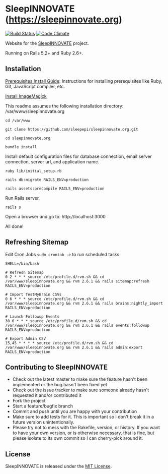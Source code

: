 # SleepINNOVATE (https://sleepinnovate.org)

[![Build Status](https://travis-ci.com/sleepepi/sleepinnovate.org.svg?branch=master)](https://travis-ci.com/sleepepi/sleepinnovate.org)
[![Code Climate](https://codeclimate.com/github/sleepepi/sleepinnovate.org/badges/gpa.svg)](https://codeclimate.com/github/sleepepi/sleepinnovate.org)

Website for the [SleepINNOVATE](https://sleepinnovate.org) project.

Running on Rails 5.2+ and Ruby 2.6+.

## Installation

[Prerequisites Install Guide](https://github.com/remomueller/documentation):
Instructions for installing prerequisites like Ruby, Git, JavaScript compiler,
etc.

[Install ImageMagick](https://github.com/nsrr/www.sleepdata.org#installing-mini-magick---image-upload-resizing)

This readme assumes the following installation directory: /var/www/sleepinnovate.org

```
cd /var/www

git clone https://github.com/sleepepi/sleepinnovate.org.git

cd sleepinnovate.org

bundle install
```

Install default configuration files for database connection, email server
connection, server url, and application name.

```
ruby lib/initial_setup.rb

rails db:migrate RAILS_ENV=production

rails assets:precompile RAILS_ENV=production
```

Run Rails server.

```
rails s
```

Open a browser and go to: http://localhost:3000

All done!

## Refreshing Sitemap

Edit Cron Jobs `sudo crontab -e` to run scheduled tasks.

```
SHELL=/bin/bash

# Refresh Sitemap
0 2 * * * source /etc/profile.d/rvm.sh && cd /var/www/sleepinnovate.org && rvm 2.6.1 && rails sitemap:refresh RAILS_ENV=production

# Import TestMyBrain CSVs
0 6 * * * source /etc/profile.d/rvm.sh && cd /var/www/sleepinnovate.org && rvm 2.6.1 && rails brains:nightly_import RAILS_ENV=production

# Launch Followup Events
30 6 * * * source /etc/profile.d/rvm.sh && cd /var/www/sleepinnovate.org && rvm 2.6.1 && rails events:followup RAILS_ENV=production

# Export Admin CSV
15,45 * * * * source /etc/profile.d/rvm.sh && cd /var/www/sleepinnovate.org && rvm 2.6.1 && rails admin:export RAILS_ENV=production
```

## Contributing to SleepINNOVATE

- Check out the latest master to make sure the feature hasn't been implemented
  or the bug hasn't been fixed yet
- Check out the issue tracker to make sure someone already hasn't requested it
  and/or contributed it
- Fork the project
- Start a feature/bugfix branch
- Commit and push until you are happy with your contribution
- Make sure to add tests for it. This is important so I don't break it in a
  future version unintentionally.
- Please try not to mess with the Rakefile, version, or history. If you want to
  have your own version, or is otherwise necessary, that is fine, but please
  isolate to its own commit so I can cherry-pick around it.

## License

SleepINNOVATE is released under the [MIT License](http://www.opensource.org/licenses/MIT).
